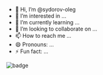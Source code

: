 - 👋 Hi, I’m @sydorov-oleg
- 👀 I’m interested in ...
- 🌱 I’m currently learning ...
- 💞️ I’m looking to collaborate on ...
- 📫 How to reach me ...
- 😄 Pronouns: ...
- ⚡ Fun fact: ...
<img src="https://www.codewars.com/users/sydorov-oleg/badges/large" alt="badge" />
<!---
sydorov-oleg/sydorov-oleg is a ✨ special ✨ repository because its `README.md` (this file) appears on your GitHub profile.
You can click the Preview link to take a look at your changes.
--->
